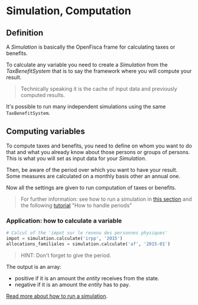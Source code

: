 # Simulation, Computation

## Definition

A _Simulation_ is basically the OpenFisca frame for calculating taxes or benefits.

To calculate any variable you need to create a _Simulation_ from the _TaxBenefitSystem_ that is to say the framework where you will compute your result.

> Technically speaking it is the cache of input data and previously computed results.

It's possible to run many independent simulations using the same `TaxBenefitSystem`.

## Computing variables

To compute taxes and benefits, you need to define on whom you want to do that and what you already know about those persons or groups of persons. This is what you will set as input data for your _Simulation_.

Then, be aware of the period over which you want to have your result. Some measures are calculated on a monthly basis other an annual one.

Now all the settings are given to run computation of taxes or benefits.

> For further information: see how to run a simulation in [this section](../simulate/run-simulation.md) and the following [tutorial](http://mybinder.org:/repo/openfisca/tutorial) "How to handle periods"

### Application: how to calculate a variable

```python
# Calcul of the 'impot sur le revenu des personnes physiques'
impot = simulation.calculate('irpp', '2015')
allocations_familiales = simulation.calculate('af', '2015-01')
```

 > HINT: Don't forget to give the period.

 The output is an array:

- positive if it is an amount the _entity_ receives from the state.
- negative if it is an amount the _entity_ has to pay.

[Read more about how to run a simulation](../simulate/run-simulation.md).
